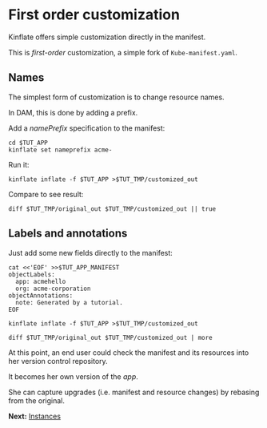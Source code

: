 # First order customization

Kinflate offers simple customization directly in the manifest.

This is _first-order_ customization, a simple fork
of `Kube-manifest.yaml`.

## Names

The simplest form of customization is to change
resource names.

In DAM, this is done by adding a
prefix.

Add a _namePrefix_ specification to the manifest:
<!-- @addNamePrefix @test -->
```
cd $TUT_APP
kinflate set nameprefix acme-
```

Run it:

<!-- @runKinflate @test -->
```
kinflate inflate -f $TUT_APP >$TUT_TMP/customized_out
```

Compare to see result:

<!-- @checkDiffs @test -->
```
diff $TUT_TMP/original_out $TUT_TMP/customized_out || true
```

## Labels and annotations

Just add some new fields directly to the manifest:

<!-- @addLabelsAndAnnotations @test -->
```
cat <<'EOF' >>$TUT_APP_MANIFEST
objectLabels:
  app: acmehello
  org: acme-corporation
objectAnnotations:
  note: Generated by a tutorial.
EOF
```

<!-- @runKinflateAgain @test -->
```
kinflate inflate -f $TUT_APP >$TUT_TMP/customized_out
```

<!-- @checkDiffsAgain -->
```
diff $TUT_TMP/original_out $TUT_TMP/customized_out | more
```

At this point, an end user could check the manifest and
its resources into her version control repository.

It becomes her own version of the _app_.

She can capture upgrades (i.e. manifest and resource
changes) by rebasing from the original.

__Next:__ [Instances](instances/README.md)
